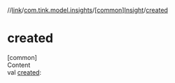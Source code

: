 //[link](../../index.md)/[com.tink.model.insights](../index.md)/[[common]Insight](index.md)/[created](created.md)



# created  
[common]  
Content  
val [created](created.md): <ERROR CLASS>  



